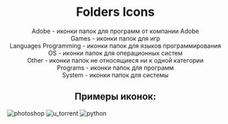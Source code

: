 <h1 align="center">Folders Icons</h1>

<p align="center">
Adobe - иконки папок для программ от компании Adobe<br>
Games - иконки папок для игр<br>
Languages Programming - иконки папок для языков программирования<br>
OS - иконки папок для операционных систем<br>
Other - иконки папок не относящиеся ни к одной категории<br>
Programs - иконки папок для программ<br>
System - иконки папок для системы
</p>

<h2 align="center">Примеры иконок:</h2>

<p align="center">
  
![photoshop](Adobe/photoshop.ico) ![u_torrent](Programs/u_torrent.ico) ![python](Languages%20Programming/python.ico)

</p>
